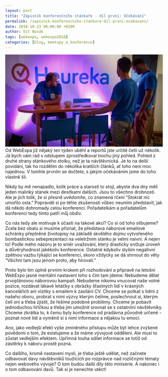 ```yaml
---
layout: post
title: "Zápisník konferenčního stánkaře - díl první: Očekávání"
permalink: /zapisnik-konferencniho-stankare-dil-prvni-ocekavani/
date: 2018-10-23 08:00:00 +0200
author: Vít Novák
tags: [webexpo, webexpo2018]
categories: [blog, meetupy_a_konference]
---
```

![stánek](/assets/zapisnik-konferencniho-stankare-dil-prvni-ocekavani/webexpo-stanek.jpg)   
Od WebExpa již nějaký ten týden uběhl a reportů jste určitě četli už několik. Já bych vám rád s odstupem zprostředkoval trochu jiný pohled. Pohled z druhé strany stánkového stolku, než je ta návštěvnická. Je to na delší povídání, tak ho rozdělím do několika kratších článků, ať toho není moc najednou. V tomhle prvním se dočtete, s jakým očekáváním jsme do toho vlastně šli.

Nikdy by mě nenapadlo, kolik práce a starostí to stojí, abyste dva dny měli jeden malinký stánek mezi desítkami dalších. Jsou to všechno drobnosti. Ale je jich tolik, že si přesně uvědomíte, co znamená rčení “Stokrát nic umořilo osla.” Popravdě si po téhle zkušenosti vůbec neumím představit, jak dá někdo dohromady celou konferenci. Pořadatelkám a pořadatelům konferencí tedy tímto patří můj obdiv.

Co nás tedy ale motivuje k účasti na takové akci? Co si od toho slibujeme? Zcela bez obalu si musíme přiznat, že představa náborové emailové schránky přeplněné životopisy na základě skvělého dojmu vytvořeného bombastickou sebeprezentací na veletržním stánku je velmi naivní. A nejen to! Podle mého názoru je to směr uvažování, který drasticky snižuje úroveň a důvěryhodnost jakékoliv konference. Ostatně kdykoliv slyším negativní zpětnou vazbu týkající se konferencí, skoro vždycky se dá shrnout do věty “Všichni tam jsou jenom proto, aby hirovali.”

Proto bylo tím úplně prvním krokem při rozhodování a přípravě na letošní WebExpo jasné mentální nastavení toho s čím tam jdeme: Nebudeme dělat prvoplánovou náborovou kampaň. Nebudeme nikomu vnucovat naše volné pozice, rozdávat lákavé letáčky s obrázky šťastných lidí v krásných kancelářích ani vizitky s emailem k zasílání CV. Chceme se potkat s lidmi z našeho oboru, probrat s nimi výzvy kterým čelíme, poslechnout si, kterým čelí oni a třeba zjistit, že řešíme podobné problémy. Chceme je pobavit jednoduchou hříčkou a třeba jim umožnit srovnat se s ostatními návštěvníky. Chceme zkrátka to, k čemu byly konference od pradávna původně určené - poznat nové lidi a vyměnit si s nimi informace a nějakou tu emoci.

Ano, jako vedlejší efekt výše zmíněného přístupu může být lehce zvýšené povědomí o tom, že existujeme a že máme vývojové oddělení. Ale musí to zůstat vedlejším efektem. Upřímná touha sdílet informace se totiž od zástěrky k náboru prostě pozná.

Co dalšího, kromě nastavení mysli, je třeba ještě udělat, než začnete odbavovat davy návštěvníků toužících po rozprávce nad rozličnými tématy nejen webového vývoje? O tom budou další díly této minisérie. A nakonec i o tom odbavování davů. Tak si je nenechte utéct!